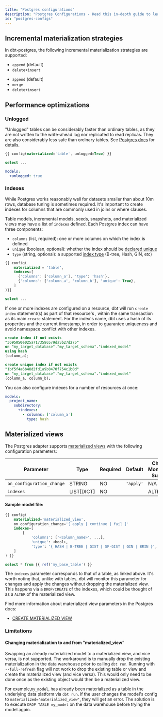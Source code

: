 ```yaml
---
title: "Postgres configurations"
description: "Postgres Configurations - Read this in-depth guide to learn about configurations in dbt."
id: "postgres-configs"
---
```


## Incremental materialization strategies

In dbt-postgres, the following incremental materialization strategies are supported:

<VersionBlock lastVersion="1.5">

- `append` (default)
- `delete+insert`

</VersionBlock>

<VersionBlock firstVersion="1.6">

- `append` (default)
- `merge`
- `delete+insert`

</VersionBlock>


## Performance optimizations

### Unlogged

"Unlogged" tables can be considerably faster than ordinary tables, as they are not written to the write-ahead log nor replicated to read replicas. They are also considerably less safe than ordinary tables. See [Postgres docs](https://www.postgresql.org/docs/current/sql-createtable.html#SQL-CREATETABLE-UNLOGGED) for details.

<File name='my_table.sql'>

```sql
{{ config(materialized='table', unlogged=True) }}

select ...
```

</File>

<File name='dbt_project.yml'>

```yaml
models:
  +unlogged: true
```

</File>

### Indexes

While Postgres works reasonably well for datasets smaller than about 10m rows, database tuning is sometimes required. It's important to create indexes for columns that are commonly used in joins or where clauses.

Table models, incremental models, seeds, snapshots, and materialized views may have a list of `indexes` defined. Each Postgres index can have three components:
- `columns` (list, required): one or more columns on which the index is defined
- `unique` (boolean, optional): whether the index should be [declared unique](https://www.postgresql.org/docs/9.4/indexes-unique.html)
- `type` (string, optional): a supported [index type](https://www.postgresql.org/docs/current/indexes-types.html) (B-tree, Hash, GIN, etc)

<File name='my_table.sql'>

```sql
{{ config(
    materialized = 'table',
    indexes=[
      {'columns': ['column_a'], 'type': 'hash'},
      {'columns': ['column_a', 'column_b'], 'unique': True},
    ]
)}}

select ...
```

</File>

If one or more indexes are configured on a resource, dbt will run `create index` <Term id="ddl" /> statement(s) as part of that resource's <Term id="materialization" />, within the same transaction as its main `create` statement. For the index's name, dbt uses a hash of its properties and the current timestamp, in order to guarantee uniqueness and avoid namespace conflict with other indexes.

```sql
create index if not exists
"3695050e025a7173586579da5b27d275"
on "my_target_database"."my_target_schema"."indexed_model" 
using hash
(column_a);

create unique index if not exists
"1bf5f4a6b48d2fd1a9b0470f754c1b0d"
on "my_target_database"."my_target_schema"."indexed_model" 
(column_a, column_b);
```

You can also configure indexes for a number of resources at once:

<File name='dbt_project.yml'>

```yaml
models:
  project_name:
    subdirectory:
      +indexes:
        - columns: ['column_a']
          type: hash
```

</File>

<VersionBlock firstVersion="1.6">

## Materialized views

The Postgres adapter supports [materialized views](https://www.postgresql.org/docs/current/rules-materializedviews.html)
with the following configuration parameters:

| Parameter                 | Type       | Required | Default   | Change Monitoring Support | Reference           |
|---------------------------|------------|----------|-----------|---------------------------|---------------------|
| `on_configuration_change` | STRING     | NO       | `'apply'` | N/A                       |                     |
| `indexes`                 | LIST[DICT] | NO       |           | ALTER                     | [Indexes](#indexes) |

#### Sample model file:

<File name='postgres_materialized_view.sql'>

```sql
{{ config(
    materialized='materialized_view',
    on_configuration_change='{ apply | continue | fail }'
    indexes=[
        {
            'columns': ['<column_name>', ...],
            'unique': <bool>,
            'type': '{ HASH | B-TREE | GIST | SP-GIST | GIN | BRIN }',
    ]
) }}

select * from {{ ref('my_base_table') }}
```

</File>

The `indexes` parameter corresponds to that of a table, as linked above.
It's worth noting that, unlike with tables, dbt will monitor this parameter for changes and apply the changes without dropping the materialized view.
This happens via a `DROP/CREATE` of the indexes, which could be thought of as a `ALTER` of the materialized view.

Find more information about materialized view parameters in the Postgres docs:
- [CREATE MATERIALIZED VIEW](https://www.postgresql.org/docs/current/sql-creatematerializedview.html)

<VersionBlock lastVersion="1.6">

### Limitations

#### Changing materialization to and from "materialized_view"

Swapping an already materialized model to a materialized view, and vice versa, is not supported.
The workaround is to manually drop the existing materialization in the data warehouse prior to calling `dbt run`.
Running with `--full-refresh` flag will not work to drop the existing table or view and create the materialized view (and vice versa).
This would only need to be done once as the existing object would then be a materialized view.

For example,`my_model`, has already been materialized as a table in the underlying data platform via `dbt run`.
If the user changes the model's config to `materialized="materialized_view"`, they will get an error.
The solution is to execute `DROP TABLE my_model` on the data warehouse before trying the model again.

</VersionBlock>

</VersionBlock>

